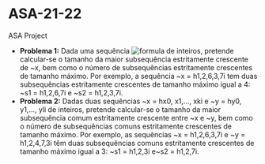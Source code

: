 # ASA-21-22
ASA Project
* **Problema 1:** Dada uma sequência ![formula](https://render.githubusercontent.com/render/math?math=\vec\x=\langle\x_0,\x_1,...,\x_k\rangle) de inteiros, pretende calcular-se o tamanho da maior subsequência estritamente crescente de ~x, bem como o número de subsequências
estritamente crescentes de tamanho máximo. Por exemplo, a sequência ~x = h1,2,6,3,7i tem
duas subsequências estritamente crescentes de tamanho máximo igual a 4: ~s1 = h1,2,6,7i e
~s2 = h1,2,3,7i.
* **Problema 2:** Dadas duas sequências ~x = hx0, x1,..., xki e ~y = hy0, y1,..., yli de inteiros, pretende
calcular-se o tamanho da maior subsequência comum estritamente crescente entre ~x e ~y, bem
como o número de subsequências comuns estritamente crescentes de tamanho máximo. Por
exemplo, as sequências ~x = h1,2,6,3,7i e ~y = h1,2,4,7,3i têm duas subsequências comuns
estritamente crescentes de tamanho máximo igual a 3: ~s1 = h1,2,3i e~s2 = h1,2,7i.
